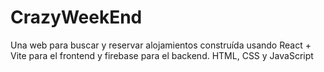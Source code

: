 # CrazyWeekEnd

Una web para buscar y reservar alojamientos construída usando React + Vite para el frontend y firebase para el backend. HTML, CSS y JavaScript